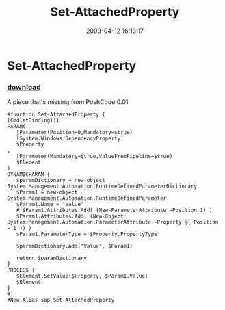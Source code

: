 ﻿---
pid:            1017
poster:         Joel Bennett
title:          Set-AttachedProperty
date:           2009-04-12 16:13:17
format:         posh
parent:         0
parent:         0

---

# Set-AttachedProperty

### [download](1017.ps1)

A piece that's missing from PoshCode 0.01

```posh
#function Set-AttachedProperty {
[CmdletBinding()]
PARAM(
   [Parameter(Position=0,Mandatory=$true)
   [System.Windows.DependencyProperty]
   $Property
,
   [Parameter(Mandatory=$true,ValueFromPipeline=$true)
   $Element
)
DYNAMICPARAM {
   $paramDictionary = new-object System.Management.Automation.RuntimeDefinedParameterDictionary
   $Param1 = new-object System.Management.Automation.RuntimeDefinedParameter
   $Param1.Name = "Value"
   # $Param1.Attributes.Add( (New-ParameterAttribute -Position 1) )
   $Param1.Attributes.Add( (New-Object System.Management.Automation.ParameterAttribute -Property @{ Position = 1 }) )
   $Param1.ParameterType = $Property.PropertyType
           
   $paramDictionary.Add("Value", $Param1)
   
   return $paramDictionary
}
PROCESS {
   $Element.SetValue($Property, $Param1.Value)
   $Element
}
#}
#New-Alias sap Set-AttachedProperty

```
